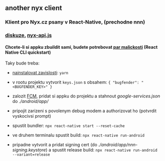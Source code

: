 ## another nyx client

### Klient pro Nyx.cz psany v React-Native, (prechodne nnn)

### [diskuze](https://nyx.cz/discussion/271373), [nyx-api.js](https://github.com/b3da-cz/nyx-api)

#### Chcete-li si appku zbuildit sami, budete potrebovat [par malickosti](https://reactnative.dev/docs/environment-setup) (React Native CLI quickstart)

Taky bude treba:

* [nainstalovat zavislosti](https://yarnpkg.com/getting-started/install): `yarn`

* v rootu projektu vytvorit `keys.json` s obsahem: `{ "bugfender": "<BUGFENDER_KEY>" }`

* zalozit [FCM](https://firebase.google.com/docs/cloud-messaging), pridat si appku do projektu a stahnout _google-services.json_ do _./android/app/_

* pripojit zarizeni s povolenym debug modem a authorizovat ho (potvrdit vyskocivsi prompt)

* spustit bundler: `npx react-native start --reset-cache`

* ve druhem terminalu spustit build: `npx react-native run-android`

* pripadne vytvorit a pridat signing cert (do _./android/app/nnn-signing.keystore_) a spustit release build: `npx react-native run-android --variant=release`
